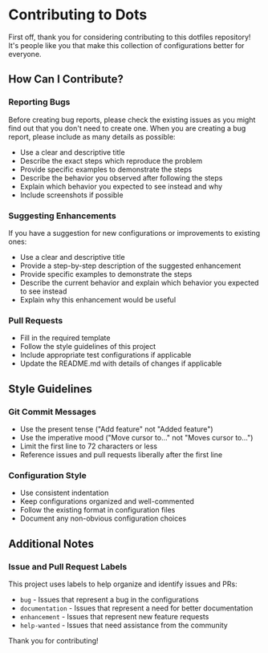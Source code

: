 # Contributing to Dots

First off, thank you for considering contributing to this dotfiles repository! It's people like you that make this collection of configurations better for everyone.

## How Can I Contribute?

### Reporting Bugs

Before creating bug reports, please check the existing issues as you might find out that you don't need to create one. When you are creating a bug report, please include as many details as possible:

* Use a clear and descriptive title
* Describe the exact steps which reproduce the problem
* Provide specific examples to demonstrate the steps
* Describe the behavior you observed after following the steps
* Explain which behavior you expected to see instead and why
* Include screenshots if possible

### Suggesting Enhancements

If you have a suggestion for new configurations or improvements to existing ones:

* Use a clear and descriptive title
* Provide a step-by-step description of the suggested enhancement
* Provide specific examples to demonstrate the steps
* Describe the current behavior and explain which behavior you expected to see instead
* Explain why this enhancement would be useful

### Pull Requests

* Fill in the required template
* Follow the style guidelines of this project
* Include appropriate test configurations if applicable
* Update the README.md with details of changes if applicable

## Style Guidelines

### Git Commit Messages

* Use the present tense ("Add feature" not "Added feature")
* Use the imperative mood ("Move cursor to..." not "Moves cursor to...")
* Limit the first line to 72 characters or less
* Reference issues and pull requests liberally after the first line

### Configuration Style

* Use consistent indentation
* Keep configurations organized and well-commented
* Follow the existing format in configuration files
* Document any non-obvious configuration choices

## Additional Notes

### Issue and Pull Request Labels

This project uses labels to help organize and identify issues and PRs:

* `bug` - Issues that represent a bug in the configurations
* `documentation` - Issues that represent a need for better documentation
* `enhancement` - Issues that represent new feature requests
* `help-wanted` - Issues that need assistance from the community

Thank you for contributing!
